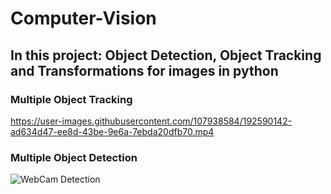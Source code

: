 # Computer-Vision

## In this project: Object Detection, Object Tracking and Transformations for images in python

### Multiple Object Tracking

https://user-images.githubusercontent.com/107938584/192590142-ad634d47-ee8d-43be-9e6a-7ebda20dfb70.mp4


### Multiple Object Detection

![WebCam Detection](https://user-images.githubusercontent.com/107938584/192590168-03c2f080-37ea-4297-ae76-ce7e42ccb5c1.jpg)
